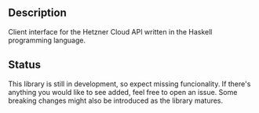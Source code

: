 ## Description

Client interface for the Hetzner Cloud API written in the Haskell programming language.

## Status

This library is still in development, so expect missing funcionality.
If there's anything you would like to see added, feel free to open an issue.
Some breaking changes might also be introduced as the library matures.
